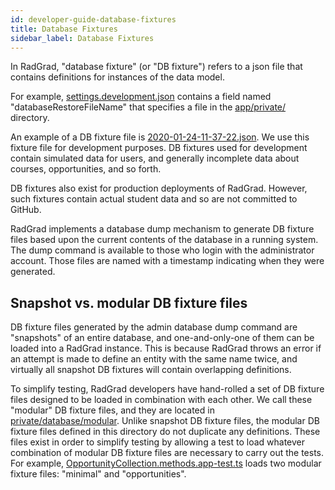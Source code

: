 ```yaml
---
id: developer-guide-database-fixtures
title: Database Fixtures
sidebar_label: Database Fixtures
---
```


In RadGrad, "database fixture" (or "DB fixture") refers to a json file that contains definitions for instances of the data model. 

For example, [settings.development.json](https://github.com/radgrad/radgrad2/blob/master/config/settings.development.json) contains a field named "databaseRestoreFileName" that specifies a file in the [app/private/](https://github.com/radgrad/radgrad2/tree/master/app/private) directory.

An example of a DB fixture file is [2020-01-24-11-37-22.json](https://github.com/radgrad/radgrad2/blob/master/app/private/database/snapshot/2020-01-24-11-37-22.json).  We use this fixture file for development purposes.  DB fixtures used for development contain simulated data for users, and generally incomplete data about courses, opportunities, and so forth.

DB fixtures also exist for production deployments of RadGrad.  However, such fixtures contain actual student data and so are not committed to GitHub. 

RadGrad implements a database dump mechanism to generate DB fixture files based upon the current contents of the database in a running system. The dump command is available to those who login with the administrator account.  Those files are named with a timestamp indicating when they were generated. 

## Snapshot vs. modular DB fixture files

DB fixture files generated by the admin database dump command are "snapshots" of an entire database, and one-and-only-one of them can be loaded into a RadGrad instance. This is because RadGrad throws an error if an attempt is made to define an entity with the same name twice, and virtually all snapshot DB fixtures will contain overlapping definitions. 

To simplify testing, RadGrad developers have hand-rolled a set of DB fixture files designed to be loaded in combination with each other. We call these "modular" DB fixture files, and they are located in [private/database/modular](https://github.com/radgrad/radgrad2/tree/master/app/private/database/modular).  Unlike snapshot DB fixture files, the modular DB fixture files defined in this directory do not duplicate any definitions. These files exist in order to simplify testing by allowing a test to load whatever combination of modular DB fixture files are necessary to carry out the tests.  For example, [OpportunityCollection.methods.app-test.ts](https://github.com/radgrad/radgrad2/blob/master/app/imports/api/opportunity/OpportunityCollection.methods.app-test.ts#L24) loads two modular fixture files: "minimal" and "opportunities".
